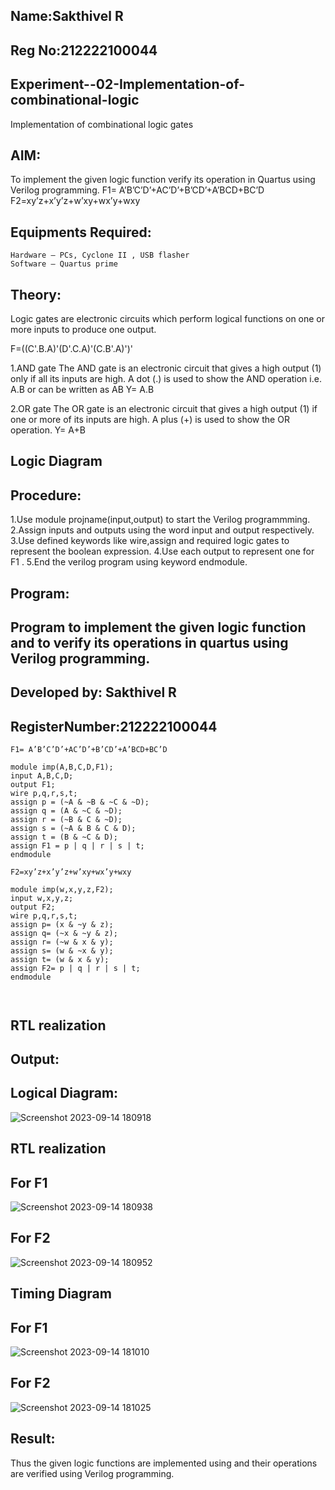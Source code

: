 ## Name:Sakthivel R
## Reg No:212222100044
## Experiment--02-Implementation-of-combinational-logic
Implementation of combinational logic gates
 
## AIM:
To implement the given logic function verify its operation in Quartus using Verilog programming.
 F1= A’B’C’D’+AC’D’+B’CD’+A’BCD+BC’D
F2=xy’z+x’y’z+w’xy+wx’y+wxy
 
 
 
## Equipments Required:
```
Hardware – PCs, Cyclone II , USB flasher
Software – Quartus prime
```

## Theory:
Logic gates are electronic circuits which perform logical functions on one or more inputs to produce one output.

F=((C'.B.A)'(D'.C.A)'(C.B'.A)')'

1.AND gate The AND gate is an electronic circuit that gives a high output (1) only if all its inputs are high. A dot (.) is used to show the AND operation i.e. A.B or can be written as AB Y= A.B

2.OR gate The OR gate is an electronic circuit that gives a high output (1) if one or more of its inputs are high. A plus (+) is used to show the OR operation. Y= A+B


 

## Logic Diagram
## Procedure:
1.Use module projname(input,output) to start the Verilog programmming. 2.Assign inputs and outputs using the word input and output respectively. 3.Use defined keywords like wire,assign and required logic gates to represent the boolean expression. 4.Use each output to represent one for F1 . 5.End the verilog program using keyword endmodule.


## Program:
## Program to implement the given logic function and to verify its operations in quartus using Verilog programming.
## Developed by: Sakthivel R
## RegisterNumber:212222100044

```
F1= A’B’C’D’+AC’D’+B’CD’+A’BCD+BC’D

module imp(A,B,C,D,F1);
input A,B,C,D;
output F1;
wire p,q,r,s,t;
assign p = (~A & ~B & ~C & ~D);
assign q = (A & ~C & ~D);
assign r = (~B & C & ~D);
assign s = (~A & B & C & D);
assign t = (B & ~C & D);
assign F1 = p | q | r | s | t;
endmodule

F2=xy’z+x’y’z+w’xy+wx’y+wxy

module imp(w,x,y,z,F2);
input w,x,y,z;
output F2;
wire p,q,r,s,t;
assign p= (x & ~y & z);
assign q= (~x & ~y & z);
assign r= (~w & x & y);
assign s= (w & ~x & y);
assign t= (w & x & y);
assign F2= p | q | r | s | t;
endmodule



```

## RTL realization
## Output:
## Logical Diagram:
![Screenshot 2023-09-14 180918](https://github.com/sakthivel005/Experiment--02-Implementation-of-combinational-logic-/assets/120550359/441a00b6-57cb-4c4c-977a-0e10ebe523d1)


## RTL realization
## For F1

![Screenshot 2023-09-14 180938](https://github.com/sakthivel005/Experiment--02-Implementation-of-combinational-logic-/assets/120550359/88797754-8b6c-4ed0-97c7-5eb42c8deb4e)

## For F2
![Screenshot 2023-09-14 180952](https://github.com/sakthivel005/Experiment--02-Implementation-of-combinational-logic-/assets/120550359/96449c16-9d39-4ec0-94bb-f4f654fe1eed)


## Timing Diagram
## For F1
![Screenshot 2023-09-14 181010](https://github.com/sakthivel005/Experiment--02-Implementation-of-combinational-logic-/assets/120550359/703bdfd0-10a6-4baa-8ef0-d39bfe90cfb7)


## For F2
![Screenshot 2023-09-14 181025](https://github.com/sakthivel005/Experiment--02-Implementation-of-combinational-logic-/assets/120550359/3d5109fa-ef52-4715-8f59-45cbe5af473a)




## Result:
Thus the given logic functions are implemented using  and their operations are verified using Verilog programming.
